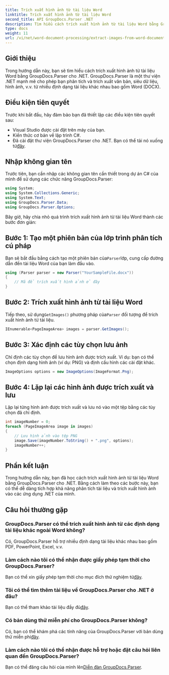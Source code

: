 ```yaml
---
title: Trích xuất hình ảnh từ tài liệu Word
linktitle: Trích xuất hình ảnh từ tài liệu Word
second_title: API GroupDocs.Parser .NET
description: Tìm hiểu cách trích xuất hình ảnh từ tài liệu Word bằng GroupDocs.Parser cho .NET. Hướng dẫn này cung cấp hướng dẫn từng bước để tích hợp hình ảnh vào .NET của bạn.
type: docs
weight: 11
url: /vi/net/word-document-processing/extract-images-from-word-document/
---
```

## Giới thiệu
Trong hướng dẫn này, bạn sẽ tìm hiểu cách trích xuất hình ảnh từ tài liệu Word bằng GroupDocs.Parser cho .NET. GroupDocs.Parser là một thư viện .NET mạnh mẽ cho phép bạn phân tích và trích xuất văn bản, siêu dữ liệu, hình ảnh, v.v. từ nhiều định dạng tài liệu khác nhau bao gồm Word (DOCX).
## Điều kiện tiên quyết
Trước khi bắt đầu, hãy đảm bảo bạn đã thiết lập các điều kiện tiên quyết sau:
- Visual Studio được cài đặt trên máy của bạn.
- Kiến thức cơ bản về lập trình C#.
- Đã cài đặt thư viện GroupDocs.Parser cho .NET. Bạn có thể tải nó xuống từ[đây](https://releases.groupdocs.com/parser/net/).
## Nhập không gian tên
Trước tiên, bạn cần nhập các không gian tên cần thiết trong dự án C# của mình để sử dụng các chức năng GroupDocs.Parser:
```csharp
using System;
using System.Collections.Generic;
using System.Text;
using GroupDocs.Parser.Data;
using GroupDocs.Parser.Options;
```
Bây giờ, hãy chia nhỏ quá trình trích xuất hình ảnh từ tài liệu Word thành các bước đơn giản:
## Bước 1: Tạo một phiên bản của lớp trình phân tích cú pháp
 Bạn sẽ bắt đầu bằng cách tạo một phiên bản của`Parser`lớp, cung cấp đường dẫn đến tài liệu Word của bạn làm đầu vào.
```csharp
using (Parser parser = new Parser("YourSampleFile.docx"))
{
    // Mã để trích xuất hình ảnh ở đây
}
```
## Bước 2: Trích xuất hình ảnh từ tài liệu Word
 Tiếp theo, sử dụng`GetImages()` phương pháp của`Parser` đối tượng để trích xuất hình ảnh từ tài liệu.
```csharp
IEnumerable<PageImageArea> images = parser.GetImages();
```
## Bước 3: Xác định các tùy chọn lưu ảnh
Chỉ định các tùy chọn để lưu hình ảnh được trích xuất. Ví dụ: bạn có thể chọn định dạng hình ảnh (ví dụ: PNG) và định cấu hình các cài đặt khác.
```csharp
ImageOptions options = new ImageOptions(ImageFormat.Png);
```
## Bước 4: Lặp lại các hình ảnh được trích xuất và lưu
Lặp lại từng hình ảnh được trích xuất và lưu nó vào một tệp bằng các tùy chọn đã chỉ định.
```csharp
int imageNumber = 0;
foreach (PageImageArea image in images)
{
    // Lưu hình ảnh vào tệp PNG
    image.Save(imageNumber.ToString() + ".png", options);
    imageNumber++;
}
```
## Phần kết luận
Trong hướng dẫn này, bạn đã học cách trích xuất hình ảnh từ tài liệu Word bằng GroupDocs.Parser cho .NET. Bằng cách làm theo các bước này, bạn có thể dễ dàng tích hợp khả năng phân tích tài liệu và trích xuất hình ảnh vào các ứng dụng .NET của mình.

## Câu hỏi thường gặp
### GroupDocs.Parser có thể trích xuất hình ảnh từ các định dạng tài liệu khác ngoài Word không?
Có, GroupDocs.Parser hỗ trợ nhiều định dạng tài liệu khác nhau bao gồm PDF, PowerPoint, Excel, v.v.
### Làm cách nào tôi có thể nhận được giấy phép tạm thời cho GroupDocs.Parser?
 Bạn có thể xin giấy phép tạm thời cho mục đích thử nghiệm từ[đây](https://purchase.groupdocs.com/temporary-license/).
### Tôi có thể tìm thêm tài liệu về GroupDocs.Parser cho .NET ở đâu?
 Bạn có thể tham khảo tài liệu đầy đủ[đây](https://reference.groupdocs.com/parser/net/).
### Có bản dùng thử miễn phí cho GroupDocs.Parser không?
 Có, bạn có thể khám phá các tính năng của GroupDocs.Parser với bản dùng thử miễn phí[đây](https://releases.groupdocs.com/).
### Làm cách nào tôi có thể nhận được hỗ trợ hoặc đặt câu hỏi liên quan đến GroupDocs.Parser?
 Bạn có thể đăng câu hỏi của mình lên[Diễn đàn GroupDocs.Parser](https://forum.groupdocs.com/c/parser/17).